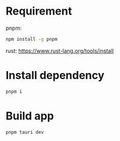 # Requirement
pnpm:
```bash
npm install -g pnpm
```
rust: https://www.rust-lang.org/tools/install

# Install dependency
```bash
pnpm i
```

# Build app
```bash
pnpm tauri dev
```
